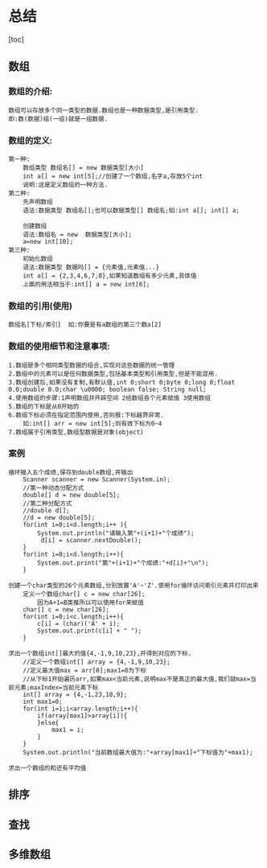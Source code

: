 # 总结

[toc]

## 数组
### 数组的介绍:
	数组可以存放多个同一类型的数据.数组也是一种数据类型,是引用类型.
	即:数(数据)组(一组)就是一组数据.

### 数组的定义:
	第一种:
		数组类型 数组名[] = new 数据类型[大小]
		int a[] = new int[5];//创建了一个数组,名字a,存放5个int
		说明:这是定义数组的一种方法.
	第二种:
		先声明数组
		语法:数据类型 数组名[];也可以数据类型[] 数组名;如:int a[]; int[] a;

		创建数组
		语法:数组名 = new  数据类型[大小];
		a=new int[10];
	第三种:
		初始化数组
		语法:数据类型 数据吗[] = {元素值,元素值...}
		int a[] = {2,3,4,6,7,8},如果知道数组有多少元素,具体值
		上面的用法相当于:int[] a = new int[6];

### 数组的引用(使用)
	数组名[下标/索引]  如:你要是有a数组的第三个数a[2]

### 数组的使用细节和注意事项:
	1.数组是多个相同类型数据的组合,实现对这些数据的统一管理
	2.数组中的元素可以是任何数据类型,包括基本类型和引用类型,但是不能混用.
	3.数组创建后,如果没有复制,有默认值,int 0;short 0;byte 0;long 0;float 0.0;double 0.0;char \u0000; boolean false; String null;
	4.使用数组的步骤:1声明数组并开辟空间 2给数组各个元素赋值 3使用数组
	5.数组的下标是从0开始的
	6.数组下标必须在指定范围内使用,否则报:下标越界异常.
		如:int[] arr = new int[5];则有效下标为0~4
	7.数组属于引用类型,数组型数据是对象(object)


### 案例
	循环输入五个成绩,保存到double数组,并输出
		Scanner scanner = new Scanner(System.in);
		//第一种动态分配方式
		double[] d = new double[5];
		//第二种分配方式
		//double d[];
		//d = new double[5];
		for(int i=0;i<d.length;i++ ){
			System.out.println("请输入第"+(i+1)+"个成绩");
			 d[i] = scanner.nextDouble();
		}
		for(int i=0;i<d.length;i++){
			System.out.print("第"+(i+1)+"个成绩:"+d[i]+"\n");
		}

	创建一个char类型的26个元素数组,分别放置'A'~'Z'.使用for循环访问索引元素并打印出来
		定义一个数组char[] c = new char[26];
			因为A+1=B类推所以可以使用for来赋值
		char[] c = new char[26];
		for(int i=0;i<c.length;i++){
			c[i] = (char)('A' + i);
			System.out.print(c[i] + " ");
		}

	求出一个数组int[]最大的值{4,-1,9,10,23},并得到对应的下标.
		//定义一个数组int[] array = {4,-1,9,10,23};
		//定义最大值max = arr[0];max1=0为下标
		//从下标1开始遍历arr,如果max<当前元素,说明max不是真正的最大值,我们就max=当前元素;maxIndex=当前元素下标
		int[] array = {4,-1,23,10,9};
		int max1=0;
		for(int i=1;i<array.length;i++){
			if(array[max1]>array[i]){
			}else{
				max1 = i;
			}
		}
		System.out.println("当前数组最大值为:"+array[max1]+"下标值为"+max1);

	求出一个数组的和还有平均值


## 排序


## 查找


## 多维数组

